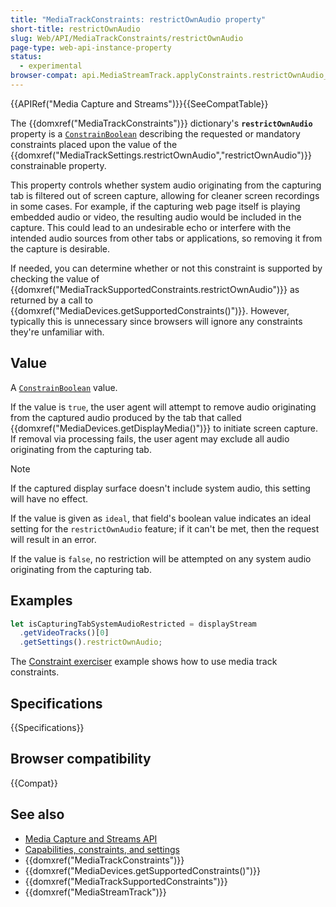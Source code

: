 ```yaml
---
title: "MediaTrackConstraints: restrictOwnAudio property"
short-title: restrictOwnAudio
slug: Web/API/MediaTrackConstraints/restrictOwnAudio
page-type: web-api-instance-property
status:
  - experimental
browser-compat: api.MediaStreamTrack.applyConstraints.restrictOwnAudio_constraint
---
```


{{APIRef("Media Capture and Streams")}}{{SeeCompatTable}}

The {{domxref("MediaTrackConstraints")}} dictionary's **`restrictOwnAudio`** property is a [`ConstrainBoolean`](/en-US/docs/Web/API/MediaTrackConstraints#constrainboolean) describing the requested or mandatory constraints placed upon the value of the {{domxref("MediaTrackSettings.restrictOwnAudio","restrictOwnAudio")}} constrainable property.

This property controls whether system audio originating from the capturing tab is filtered out of screen capture, allowing for cleaner screen recordings in some cases. For example, if the capturing web page itself is playing embedded audio or video, the resulting audio would be included in the capture. This could lead to an undesirable echo or interfere with the intended audio sources from other tabs or applications, so removing it from the capture is desirable.

If needed, you can determine whether or not this constraint is supported by checking
the value of {{domxref("MediaTrackSupportedConstraints.restrictOwnAudio")}} as returned
by a call to {{domxref("MediaDevices.getSupportedConstraints()")}}. However, typically
this is unnecessary since browsers will ignore any constraints they're unfamiliar with.

## Value

A [`ConstrainBoolean`](/en-US/docs/Web/API/MediaTrackConstraints#constrainboolean) value.

If the value is `true`, the user agent will attempt to remove audio originating from the captured audio produced by the tab that called {{domxref("MediaDevices.getDisplayMedia()")}} to initiate screen capture. If removal via processing fails, the user agent may exclude all audio originating from the capturing tab.

> [!NOTE]
> If the captured display surface doesn't include system audio, this setting will have no effect.

If the value is given as `ideal`, that field's boolean value indicates an ideal setting for the `restrictOwnAudio` feature; if it can't be met, then the request will result in an error.

If the value is `false`, no restriction will be attempted on any system audio originating from the capturing tab.

## Examples

```js
let isCapturingTabSystemAudioRestricted = displayStream
  .getVideoTracks()[0]
  .getSettings().restrictOwnAudio;
```

The [Constraint exerciser](/en-US/docs/Web/API/Media_Capture_and_Streams_API/Constraints#example_constraint_exerciser) example shows how to use media track constraints.

## Specifications

{{Specifications}}

## Browser compatibility

{{Compat}}

## See also

- [Media Capture and Streams API](/en-US/docs/Web/API/Media_Capture_and_Streams_API)
- [Capabilities, constraints, and settings](/en-US/docs/Web/API/Media_Capture_and_Streams_API/Constraints)
- {{domxref("MediaTrackConstraints")}}
- {{domxref("MediaDevices.getSupportedConstraints()")}}
- {{domxref("MediaTrackSupportedConstraints")}}
- {{domxref("MediaStreamTrack")}}
